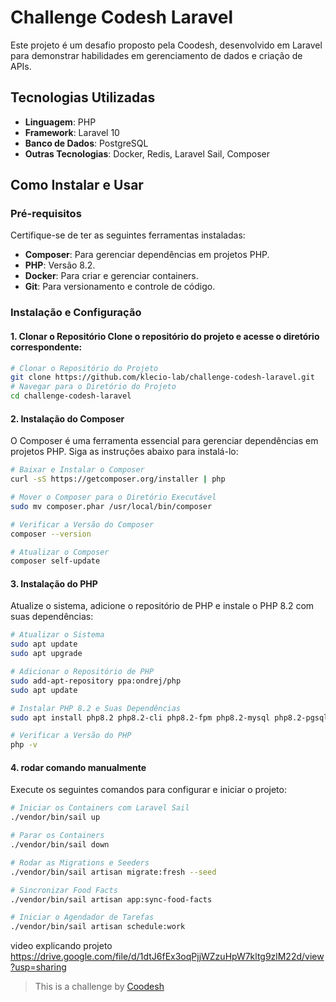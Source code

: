 # Challenge Codesh Laravel

Este projeto é um desafio proposto pela Coodesh, desenvolvido em Laravel para demonstrar habilidades em gerenciamento de dados e criação de APIs.

## Tecnologias Utilizadas

- **Linguagem**: PHP
- **Framework**: Laravel 10
- **Banco de Dados**: PostgreSQL
- **Outras Tecnologias**: Docker, Redis, Laravel Sail, Composer

## Como Instalar e Usar

### Pré-requisitos

Certifique-se de ter as seguintes ferramentas instaladas:

- **Composer**: Para gerenciar dependências em projetos PHP.
- **PHP**: Versão 8.2.
- **Docker**: Para criar e gerenciar containers.
- **Git**: Para versionamento e controle de código.



### Instalação e Configuração

#### 1. Clonar o Repositório Clone o repositório do projeto e acesse o diretório correspondente: 

```bash 
# Clonar o Repositório do Projeto 
git clone https://github.com/klecio-lab/challenge-codesh-laravel.git 
# Navegar para o Diretório do Projeto 
cd challenge-codesh-laravel
```


#### 2. Instalação do Composer

O Composer é uma ferramenta essencial para gerenciar dependências em projetos PHP. Siga as instruções abaixo para instalá-lo:

```bash
# Baixar e Instalar o Composer
curl -sS https://getcomposer.org/installer | php

# Mover o Composer para o Diretório Executável
sudo mv composer.phar /usr/local/bin/composer

# Verificar a Versão do Composer
composer --version

# Atualizar o Composer
composer self-update
```


#### 3. Instalação do PHP

Atualize o sistema, adicione o repositório de PHP e instale o PHP 8.2 com suas dependências:

```bash
# Atualizar o Sistema
sudo apt update
sudo apt upgrade

# Adicionar o Repositório de PHP
sudo add-apt-repository ppa:ondrej/php
sudo apt update

# Instalar PHP 8.2 e Suas Dependências
sudo apt install php8.2 php8.2-cli php8.2-fpm php8.2-mysql php8.2-pgsql php8.2-mbstring php8.2-xml php8.2-curl php8.2-zip

# Verificar a Versão do PHP
php -v
```

#### 4. rodar comando manualmente

Execute os seguintes comandos para configurar e iniciar o projeto:

```bash
# Iniciar os Containers com Laravel Sail
./vendor/bin/sail up

# Parar os Containers
./vendor/bin/sail down

# Rodar as Migrations e Seeders
./vendor/bin/sail artisan migrate:fresh --seed

# Sincronizar Food Facts
./vendor/bin/sail artisan app:sync-food-facts

# Iniciar o Agendador de Tarefas
./vendor/bin/sail artisan schedule:work
```

video explicando projeto
https://drive.google.com/file/d/1dtJ6fEx3oqPjjWZzuHpW7kltg9zlM22d/view?usp=sharing

>  This is a challenge by [Coodesh](https://coodesh.com/)
